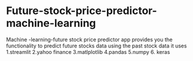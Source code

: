 # Future-stock-price-predictor-machine-learning
Machine -learning-future stock price predictor app provides you the functionality to predict future stocks data using the past stock data it uses 1.streamlit 2.yahoo finance 3.matlplotlib 4.pandas 5.numpy 6. keras
